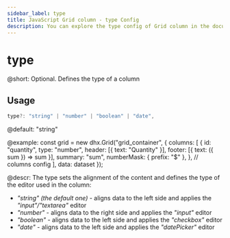 ```yaml
---
sidebar_label: type
title: JavaScript Grid column - type Config 
description: You can explore the type config of Grid column in the documentation of the DHTMLX JavaScript UI library. Browse developer guides and API reference, try out code examples and live demos, and download a free 30-day evaluation version of DHTMLX Suite.
---
```


# type

@short: Optional. Defines the type of a column

## Usage

~~~jsx
type?: "string" | "number" | "boolean" | "date",
~~~

@default: "string"

@example:
const grid = new dhx.Grid("grid_container", {
    columns: [
        {
            id: "quantity",
            type: "number",
            header: [{ text: "Quantity" }],
            footer: [{ text: ({ sum }) => sum }],
            summary: "sum",
            numberMask: { prefix: "$" },
        },
        // columns config
    ],
    data: dataset
});


@descr:
The type sets the alignment of the content and defines the type of the editor used in the column:
- *"string" (the default one)* - aligns data to the left side and applies the *"input"/"textarea"* editor
- *"number"* - aligns data to the right side and applies the *"input"* editor
- *"boolean"* - aligns data to the left side and applies the *"checkbox"* editor
- *"date"* - aligns data to the left side and applies the *"datePicker"* editor

